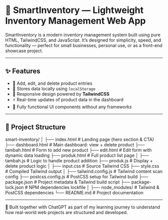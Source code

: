# 🚀 SmartInventory — Lightweight Inventory Management Web App

SmartInventory is a modern inventory management system built using pure HTML, TailwindCSS, and JavaScript. It’s designed for simplicity, speed, and functionality — perfect for small businesses, personal use, or as a front-end showcase project.

---

## ✨ Features

- 🧾 Add, edit, and delete product entries
- 💾 Stores data locally using `localStorage`
- 📱 Responsive design powered by **TailwindCSS**
- ⚡ Real-time updates of product data in the dashboard
- 🔧 Fully functional UI components without any frameworks

---

## 📁 Project Structure
smart-inventory/
│
├── index.html           # Landing page (hero section & CTA)
├── dashboard.html       # Main dashboard: view + delete product
├── tambah.html          # Form to add new product
├── edit.html            # Edit form with dynamic data loading
├── produk.html          # Full product list page
│
├── tambah.js            # Logic to handle product addition
├── produk.js            # Display + delete product logic
│
├── input.css            # Source Tailwind CSS
├── style.css            # Compiled Tailwind output
│
├── tailwind.config.js   # Tailwind content scan config
├── postcss.config.js    # PostCSS setup for Tailwind build
├── package.json         # Project metadata & Tailwind build script
├── package-lock.json    # NPM dependencies lockfile
│
├── node_modules/        # Tailwind & PostCSS dependencies
└── README.md            # Project documentation

---

🧠 Built together with ChatGPT as part of my learning journey to understand how real-world web projects are structured and developed.


